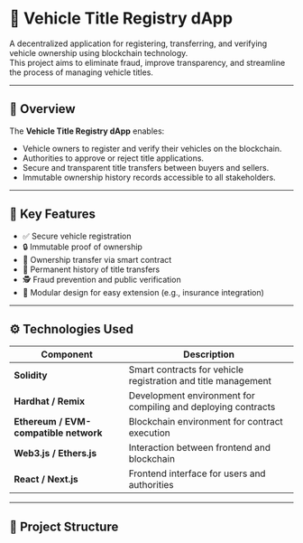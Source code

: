 # 🚗 Vehicle Title Registry dApp

A decentralized application for registering, transferring, and verifying vehicle ownership using blockchain technology.  
This project aims to eliminate fraud, improve transparency, and streamline the process of managing vehicle titles.

---

## 📌 Overview

The **Vehicle Title Registry dApp** enables:
- Vehicle owners to register and verify their vehicles on the blockchain.  
- Authorities to approve or reject title applications.  
- Secure and transparent title transfers between buyers and sellers.  
- Immutable ownership history records accessible to all stakeholders.

---

## 🧠 Key Features

- ✅ Secure vehicle registration  
- 🔒 Immutable proof of ownership  
- 🔁 Ownership transfer via smart contract  
- 🧾 Permanent history of title transfers  
- 🕵️ Fraud prevention and public verification  
- 🧩 Modular design for easy extension (e.g., insurance integration)

---

## ⚙️ Technologies Used

| Component | Description |
|-----------|-------------|
| **Solidity** | Smart contracts for vehicle registration and title management |
| **Hardhat / Remix** | Development environment for compiling and deploying contracts |
| **Ethereum / EVM-compatible network** | Blockchain environment for contract execution |
| **Web3.js / Ethers.js** | Interaction between frontend and blockchain |
| **React / Next.js** | Frontend interface for users and authorities |

---

## 📂 Project Structure

